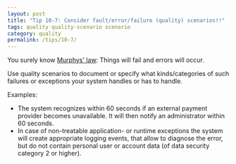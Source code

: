 ```yaml
---
layout: post
title: "Tip 10-7: Consider fault/error/failure (quality) scenarios!!"
tags: quality quality-scenario scenario
category: quality
permalink: /tips/10-7/
---
```


You surely know [Murphys' law](http://murphyslaws.net/): Things will fail and errors will occur.

Use quality scenarios to document or specify what kinds/categories of such failures
or exceptions your system handles or has to handle.

Examples:

* The system recognizes within 60 seconds if an external payment provider becomes unavailable.
It will then notify an administrator within 60 seconds.
* In case of non-treatable application- or runtime exceptions the system will create appropriate
logging events, that allow to diagnose the error, but do not contain personal user
or account data (of data security category 2 or higher).
